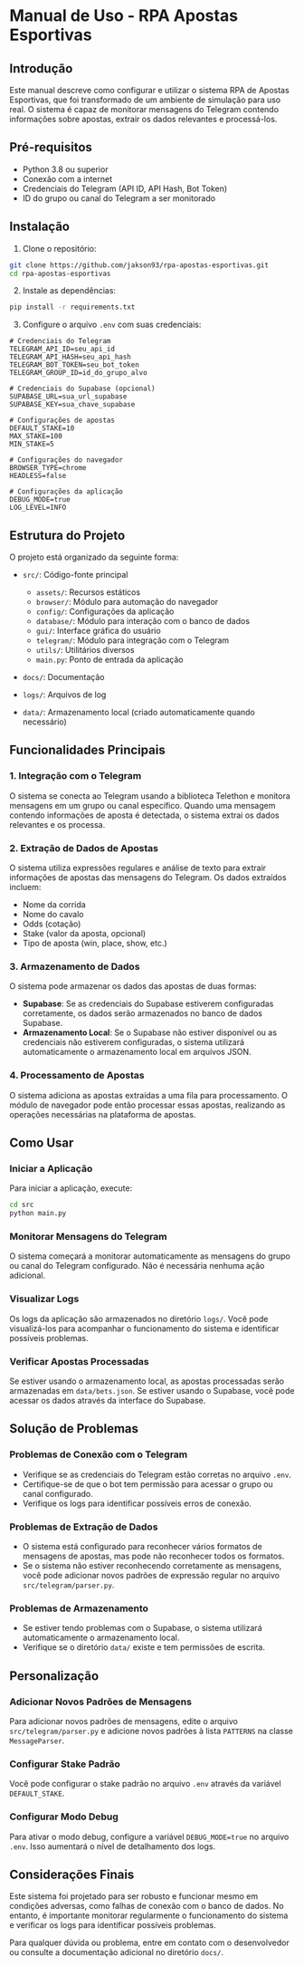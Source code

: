 # Manual de Uso - RPA Apostas Esportivas

## Introdução

Este manual descreve como configurar e utilizar o sistema RPA de Apostas Esportivas, que foi transformado de um ambiente de simulação para uso real. O sistema é capaz de monitorar mensagens do Telegram contendo informações sobre apostas, extrair os dados relevantes e processá-los.

## Pré-requisitos

- Python 3.8 ou superior
- Conexão com a internet
- Credenciais do Telegram (API ID, API Hash, Bot Token)
- ID do grupo ou canal do Telegram a ser monitorado

## Instalação

1. Clone o repositório:
```bash
git clone https://github.com/jakson93/rpa-apostas-esportivas.git
cd rpa-apostas-esportivas
```

2. Instale as dependências:
```bash
pip install -r requirements.txt
```

3. Configure o arquivo `.env` com suas credenciais:
```
# Credenciais do Telegram
TELEGRAM_API_ID=seu_api_id
TELEGRAM_API_HASH=seu_api_hash
TELEGRAM_BOT_TOKEN=seu_bot_token
TELEGRAM_GROUP_ID=id_do_grupo_alvo

# Credenciais do Supabase (opcional)
SUPABASE_URL=sua_url_supabase
SUPABASE_KEY=sua_chave_supabase

# Configurações de apostas
DEFAULT_STAKE=10
MAX_STAKE=100
MIN_STAKE=5

# Configurações do navegador
BROWSER_TYPE=chrome
HEADLESS=false

# Configurações da aplicação
DEBUG_MODE=true
LOG_LEVEL=INFO
```

## Estrutura do Projeto

O projeto está organizado da seguinte forma:

- `src/`: Código-fonte principal
  - `assets/`: Recursos estáticos
  - `browser/`: Módulo para automação do navegador
  - `config/`: Configurações da aplicação
  - `database/`: Módulo para interação com o banco de dados
  - `gui/`: Interface gráfica do usuário
  - `telegram/`: Módulo para integração com o Telegram
  - `utils/`: Utilitários diversos
  - `main.py`: Ponto de entrada da aplicação

- `docs/`: Documentação
- `logs/`: Arquivos de log
- `data/`: Armazenamento local (criado automaticamente quando necessário)

## Funcionalidades Principais

### 1. Integração com o Telegram

O sistema se conecta ao Telegram usando a biblioteca Telethon e monitora mensagens em um grupo ou canal específico. Quando uma mensagem contendo informações de aposta é detectada, o sistema extrai os dados relevantes e os processa.

### 2. Extração de Dados de Apostas

O sistema utiliza expressões regulares e análise de texto para extrair informações de apostas das mensagens do Telegram. Os dados extraídos incluem:

- Nome da corrida
- Nome do cavalo
- Odds (cotação)
- Stake (valor da aposta, opcional)
- Tipo de aposta (win, place, show, etc.)

### 3. Armazenamento de Dados

O sistema pode armazenar os dados das apostas de duas formas:

- **Supabase**: Se as credenciais do Supabase estiverem configuradas corretamente, os dados serão armazenados no banco de dados Supabase.
- **Armazenamento Local**: Se o Supabase não estiver disponível ou as credenciais não estiverem configuradas, o sistema utilizará automaticamente o armazenamento local em arquivos JSON.

### 4. Processamento de Apostas

O sistema adiciona as apostas extraídas a uma fila para processamento. O módulo de navegador pode então processar essas apostas, realizando as operações necessárias na plataforma de apostas.

## Como Usar

### Iniciar a Aplicação

Para iniciar a aplicação, execute:

```bash
cd src
python main.py
```

### Monitorar Mensagens do Telegram

O sistema começará a monitorar automaticamente as mensagens do grupo ou canal do Telegram configurado. Não é necessária nenhuma ação adicional.

### Visualizar Logs

Os logs da aplicação são armazenados no diretório `logs/`. Você pode visualizá-los para acompanhar o funcionamento do sistema e identificar possíveis problemas.

### Verificar Apostas Processadas

Se estiver usando o armazenamento local, as apostas processadas serão armazenadas em `data/bets.json`. Se estiver usando o Supabase, você pode acessar os dados através da interface do Supabase.

## Solução de Problemas

### Problemas de Conexão com o Telegram

- Verifique se as credenciais do Telegram estão corretas no arquivo `.env`.
- Certifique-se de que o bot tem permissão para acessar o grupo ou canal configurado.
- Verifique os logs para identificar possíveis erros de conexão.

### Problemas de Extração de Dados

- O sistema está configurado para reconhecer vários formatos de mensagens de apostas, mas pode não reconhecer todos os formatos.
- Se o sistema não estiver reconhecendo corretamente as mensagens, você pode adicionar novos padrões de expressão regular no arquivo `src/telegram/parser.py`.

### Problemas de Armazenamento

- Se estiver tendo problemas com o Supabase, o sistema utilizará automaticamente o armazenamento local.
- Verifique se o diretório `data/` existe e tem permissões de escrita.

## Personalização

### Adicionar Novos Padrões de Mensagens

Para adicionar novos padrões de mensagens, edite o arquivo `src/telegram/parser.py` e adicione novos padrões à lista `PATTERNS` na classe `MessageParser`.

### Configurar Stake Padrão

Você pode configurar o stake padrão no arquivo `.env` através da variável `DEFAULT_STAKE`.

### Configurar Modo Debug

Para ativar o modo debug, configure a variável `DEBUG_MODE=true` no arquivo `.env`. Isso aumentará o nível de detalhamento dos logs.

## Considerações Finais

Este sistema foi projetado para ser robusto e funcionar mesmo em condições adversas, como falhas de conexão com o banco de dados. No entanto, é importante monitorar regularmente o funcionamento do sistema e verificar os logs para identificar possíveis problemas.

Para qualquer dúvida ou problema, entre em contato com o desenvolvedor ou consulte a documentação adicional no diretório `docs/`.
